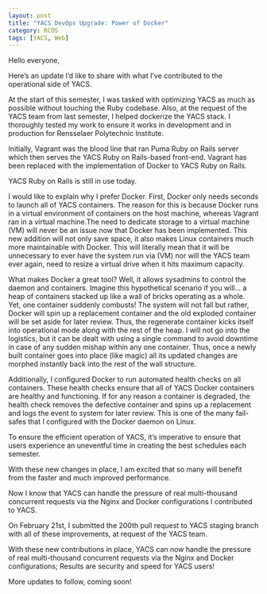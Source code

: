 ```yaml
---
layout: post
title: "YACS DevOps Upgrade: Power of Docker"
category: RCOS
tags: [YACS, Web]
---
```


Hello everyone,

Here’s an update I’d like to share with what I’ve contributed to the operational side of YACS.

At the start of this semester, I was tasked with optimizing YACS as much as possible without touching the Ruby codebase. Also, at the request of the YACS team from last semester, I helped dockerize the YACS stack. I thoroughly tested my work to ensure it works in development and in production for Rensselaer Polytechnic Institute.

Initially, Vagrant was the blood line that ran Puma Ruby on Rails server which then serves the YACS Ruby on Rails-based front-end. Vagrant has been replaced with the implementation of Docker to YACS Ruby on Rails.

YACS Ruby on Rails is still in use today.

I would like to explain why I prefer Docker. First, Docker only needs seconds to launch all of YACS containers. The reason for this is because Docker runs in a virtual environment of containers on the host machine, whereas Vagrant ran in a virtual machine.The need to dedicate storage to a virtual machine (VM) will never be an issue now that Docker has been implemented. This new addition will not only save space, it also makes Linux containers much more maintainable with Docker. This will literally mean that it will be unnecessary to ever have the system run via (VM) nor will the YACS team ever again, need to resize a virtual drive when it hits maximum capacity.

What makes Docker a great tool? Well, it allows sysadmins to control the daemon and containers. Imagine this hypothetical scenario if you will… a heap of containers stacked up like a wall of bricks operating as a whole. Yet, one container suddenly combusts! The system will not fall but rather, Docker will spin up a replacement container and the old exploded container will be set aside for later review. Thus, the regenerate container kicks itself into operational mode along with the rest of the heap. I will not go into the logistics, but it can be dealt with using a single command to avoid downtime in case of any sudden mishap within any one container. Thus, once a newly built container goes into place (like magic) all its updated changes are morphed instantly back into the rest of the wall structure.

Additionally, I configured Docker to run automated health checks on all containers. These health checks ensure that all of YACS Docker containers are healthy and functioning. If for any reason a container is degraded, the health check removes the defective container and spins up a replacement and logs the event to system for later review. This is one of the many fail-safes that I configured with the Docker daemon on Linux.

To ensure the efficient operation of YACS, it’s imperative to ensure that users experience an uneventful time in creating the best schedules each semester.

With these new changes in place, I am excited that so many will benefit from the faster and much improved performance.

Now I know that YACS can handle the pressure of real multi-thousand concurrent requests via the Nginx and Docker configurations I contributed to YACS.

On February 21st, I submitted the 200th pull request to YACS staging branch with all of these improvements, at request of the YACS team.

With these new contributions in place, YACS can now handle the pressure of real multi-thousand concurrent requests via the Nginx and Docker configurations; Results are security and speed for YACS users!

More updates to follow, coming soon!
